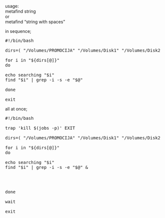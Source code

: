 usage:  
metafind string  
or  
metafind &#8220;string with spaces&#8221;

in sequence;

<pre>#!/bin/bash

dirs=( "/Volumes/PROMOCIJA" "/Volumes/Disk1" "/Volumes/Disk2" "/Volumes/Disk3" "/Volumes/Disk4" "/Volumes/Disk5" "/Volumes/Disk6" "/Volumes/Disk7" "/Volumes/GRAFIKA" )

for i in "${dirs[@]}"
do

echo searching "$i"
find "$i" | grep -i -s -e "$@"

done

exit</pre>

all at once;

<pre>#!/bin/bash

trap 'kill $(jobs -p)' EXIT

dirs=( "/Volumes/PROMOCIJA" "/Volumes/Disk1" "/Volumes/Disk2" "/Volumes/Disk3" "/Volumes/Disk4" "/Volumes/Disk5" "/Volumes/Disk6" "/Volumes/Disk7" "/Volumes/GRAFIKA" )

for i in "${dirs[@]}"
do

echo searching "$i"
find "$i" | grep -i -s -e "$@" &#038;




done

wait

exit</pre>